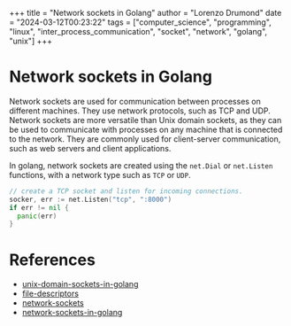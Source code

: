 +++
title = "Network sockets in Golang"
author = "Lorenzo Drumond"
date = "2024-03-12T00:23:22"
tags = ["computer_science",  "programming",  "linux",  "inter_process_communication",  "socket",  "network",  "golang",  "unix"]
+++


# Network sockets in Golang
Network sockets are used for communication between processes on different machines. They use network protocols, such as TCP and UDP. Network sockets are more versatile than Unix domain sockets, as they can be used to communicate with processes on any machine that is connected to the network. They are commonly used for client-server communication, such as web servers and client applications.

In golang, network sockets are created using the `net.Dial` or `net.Listen` functions, with a network type such as `TCP` or `UDP`.

```go
// create a TCP socket and listen for incoming connections.
socker, err := net.Listen("tcp", ":8000")
if err != nil {
  panic(err)
}
```

# References
- [unix-domain-sockets-in-golang](/wiki/unix-domain-sockets-in-golang/)
- [file-descriptors](/wiki/file-descriptors/)
- [network-sockets](/wiki/network-sockets/)
- [network-sockets-in-golang](/wiki/network-sockets-in-golang/)
